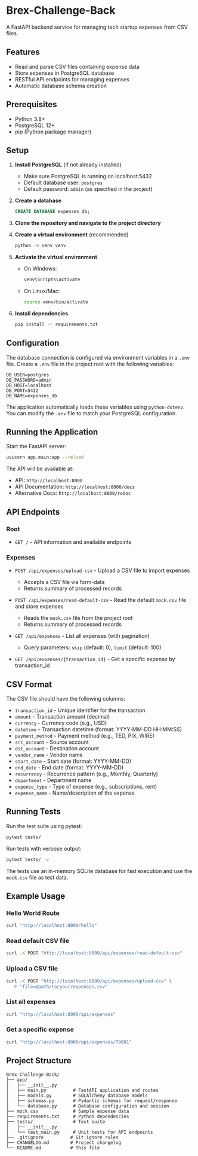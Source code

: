 # Brex-Challenge-Back

A FastAPI backend service for managing tech startup expenses from CSV files.

## Features

- Read and parse CSV files containing expense data
- Store expenses in PostgreSQL database
- RESTful API endpoints for managing expenses
- Automatic database schema creation

## Prerequisites

- Python 3.8+
- PostgreSQL 12+
- pip (Python package manager)

## Setup

1. **Install PostgreSQL** (if not already installed)
   - Make sure PostgreSQL is running on localhost:5432
   - Default database user: `postgres`
   - Default password: `admin` (as specified in the project)

2. **Create a database**
   ```sql
   CREATE DATABASE expenses_db;
   ```

3. **Clone the repository and navigate to the project directory**

4. **Create a virtual environment** (recommended)
   ```bash
   python -m venv venv
   ```

5. **Activate the virtual environment**
   - On Windows:
     ```bash
     venv\Scripts\activate
     ```
   - On Linux/Mac:
     ```bash
     source venv/bin/activate
     ```

6. **Install dependencies**
   ```bash
   pip install -r requirements.txt
   ```

## Configuration

The database connection is configured via environment variables in a `.env` file. Create a `.env` file in the project root with the following variables:

```env
DB_USER=postgres
DB_PASSWORD=admin
DB_HOST=localhost
DB_PORT=5432
DB_NAME=expenses_db
```

The application automatically loads these variables using `python-dotenv`. You can modify the `.env` file to match your PostgreSQL configuration.

## Running the Application

Start the FastAPI server:
```bash
uvicorn app.main:app --reload
```

The API will be available at:
- API: `http://localhost:8000`
- API Documentation: `http://localhost:8000/docs`
- Alternative Docs: `http://localhost:8000/redoc`

## API Endpoints

### Root
- `GET /` - API information and available endpoints

### Expenses

- `POST /api/expenses/upload-csv` - Upload a CSV file to import expenses
  - Accepts a CSV file via form-data
  - Returns summary of processed records

- `POST /api/expenses/read-default-csv` - Read the default `mock.csv` file and store expenses
  - Reads the `mock.csv` file from the project root
  - Returns summary of processed records

- `GET /api/expenses` - List all expenses (with pagination)
  - Query parameters: `skip` (default: 0), `limit` (default: 100)

- `GET /api/expenses/{transaction_id}` - Get a specific expense by transaction_id

## CSV Format

The CSV file should have the following columns:
- `transaction_id` - Unique identifier for the transaction
- `amount` - Transaction amount (decimal)
- `currency` - Currency code (e.g., USD)
- `datetime` - Transaction datetime (format: YYYY-MM-DD HH:MM:SS)
- `payment_method` - Payment method (e.g., TED, PIX, WIRE)
- `src_account` - Source account
- `dst_account` - Destination account
- `vendor_name` - Vendor name
- `start_date` - Start date (format: YYYY-MM-DD)
- `end_date` - End date (format: YYYY-MM-DD)
- `recurrency` - Recurrence pattern (e.g., Monthly, Quarterly)
- `department` - Department name
- `expense_type` - Type of expense (e.g., subscriptions, rent)
- `expense_name` - Name/description of the expense

## Running Tests

Run the test suite using pytest:

```bash
pytest tests/
```

Run tests with verbose output:

```bash
pytest tests/ -v
```

The tests use an in-memory SQLite database for fast execution and use the `mock.csv` file as test data.

## Example Usage

### Hello World Route
```bash
curl "http://localhost:8000/hello"
```

### Read default CSV file
```bash
curl -X POST "http://localhost:8000/api/expenses/read-default-csv"
```

### Upload a CSV file
```bash
curl -X POST "http://localhost:8000/api/expenses/upload-csv" \
  -F "file=@path/to/your/expenses.csv"
```

### List all expenses
```bash
curl "http://localhost:8000/api/expenses"
```

### Get a specific expense
```bash
curl "http://localhost:8000/api/expenses/T0001"
```

## Project Structure

```
Brex-Challenge-Back/
├── app/
│   ├── __init__.py
│   ├── main.py          # FastAPI application and routes
│   ├── models.py        # SQLAlchemy database models
│   ├── schemas.py       # Pydantic schemas for request/response
│   └── database.py      # Database configuration and session
├── mock.csv             # Sample expense data
├── requirements.txt     # Python dependencies
├── tests/               # Test suite
│   ├── __init__.py
│   └── test_main.py     # Unit tests for API endpoints
├── .gitignore          # Git ignore rules
├── CHANGELOG.md        # Project changelog
└── README.md           # This file
```
